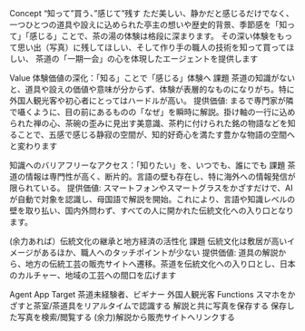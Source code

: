 Concept  “知って”買う、”感じて”残す
ただ美しい、静かだと感じるだけでなく、一つひとつの道具や設えに込められた亭主の想いや歴史的背景、季節感を「知って」「感じる」ことで、茶の湯の体験は格段に深まります。
その深い体験をもって思い出（写真）に残してほしい、そして作り手の職人の技術を知って買ってほしい、
茶道の「一期一会」の心を体現したエージェントを提供します

Value
体験価値の深化：「知る」ことで「感じる」体験へ
課題
茶道の知識がないと、道具や設えの価値や意味が分からず、体験が表層的なものになりがち。特に外国人観光客や初心者にとってはハードルが高い。
提供価値:
まるで専門家が隣で囁くように、目の前にあるものの「なぜ」を瞬時に解説。掛け軸の一行に込められた禅の心、茶碗の歪みに見出す美意識、茶杓に付けられた銘の物語などを知ることで、五感で感じる静寂の空間が、知的好奇心を満たす豊かな物語の空間へと変わります

知識へのバリアフリーなアクセス：「知りたい」を、いつでも、誰にでも
課題
茶道の情報は専門性が高く、断片的。言語の壁も存在し、特に海外への情報発信が限られている。
提供価値:
スマートフォンやスマートグラスをかざすだけで、AIが自動で対象を認識し、母国語で解説を開始。これにより、言語や知識レベルの壁を取り払い、国内外問わず、すべての人に開かれた伝統文化への入り口となります。

(余力あれば）伝統文化の継承と地方経済の活性化
課題
伝統文化は敷居が高いイメージがあるほか、職人へのタッチポイントが少ない
提供価値:
道具の解説から、地方の伝統工芸の販売サイトへ遷移。茶道を伝統文化への入り口とし、日本のカルチャー、地域の工芸への間口を広げます

Agent App
Target
茶道未経験者、ビギナー
外国人観光客
Functions
スマホをかざすと茶室/茶道具をリアルタイムで認識する
解説と共に写真を保存する
保存した写真を検索/閲覧する
(余力)解説から販売サイトへリンクする


